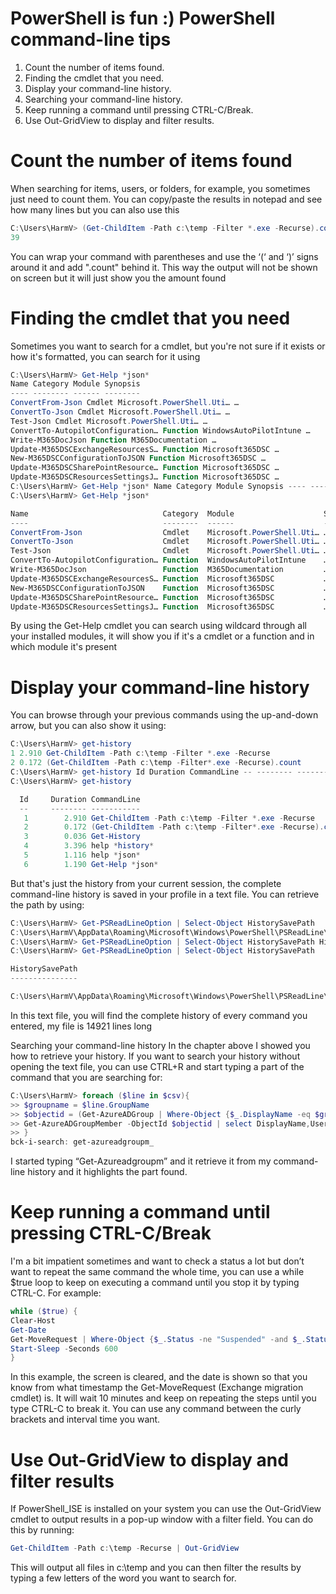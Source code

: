 # PowerShell is fun :) PowerShell command-line tips

1. Count the number of items found.
2. Finding the cmdlet that you need.
3. Display your command-line history.
4. Searching your command-line history.
5. Keep running a command until pressing CTRL-C/Break.
6. Use Out-GridView to display and filter results.

# Count the number of items found

When searching for items, users, or folders, for example, you sometimes just need to count them. You can copy/paste the results in notepad and see how many lines but you can also use this

```PowerShell
C:\Users\HarmV> (Get-ChildItem -Path c:\temp -Filter *.exe -Recurse).count
39
```

You can wrap your command with parentheses and use the  ‘(‘ and ‘)’  signs around it and add ".count" behind it. This way the output will not be shown on screen but it will just show you the amount found

# Finding the cmdlet that you need

Sometimes you want to search for a cmdlet, but you're not sure if it exists or how it's formatted, you can search for it using

```PowerShell
C:\Users\HarmV> Get-Help *json*
Name Category Module Synopsis
---- -------- ------ --------
ConvertFrom-Json Cmdlet Microsoft.PowerShell.Uti… …
ConvertTo-Json Cmdlet Microsoft.PowerShell.Uti… …
Test-Json Cmdlet Microsoft.PowerShell.Uti… …
ConvertTo-AutopilotConfiguration… Function WindowsAutoPilotIntune …
Write-M365DocJson Function M365Documentation …
Update-M365DSCExchangeResourcesS… Function Microsoft365DSC …
New-M365DSCConfigurationToJSON Function Microsoft365DSC …
Update-M365DSCSharePointResource… Function Microsoft365DSC …
Update-M365DSCResourcesSettingsJ… Function Microsoft365DSC …
C:\Users\HarmV> Get-Help *json* Name Category Module Synopsis ---- -------- ------ -------- ConvertFrom-Json Cmdlet Microsoft.PowerShell.Uti… … ConvertTo-Json Cmdlet Microsoft.PowerShell.Uti… … Test-Json Cmdlet Microsoft.PowerShell.Uti… … ConvertTo-AutopilotConfiguration… Function WindowsAutoPilotIntune … Write-M365DocJson Function M365Documentation … Update-M365DSCExchangeResourcesS… Function Microsoft365DSC … New-M365DSCConfigurationToJSON Function Microsoft365DSC … Update-M365DSCSharePointResource… Function Microsoft365DSC … Update-M365DSCResourcesSettingsJ… Function Microsoft365DSC …
C:\Users\HarmV> Get-Help *json*

Name                              Category  Module                    Synopsis
----                              --------  ------                    --------
ConvertFrom-Json                  Cmdlet    Microsoft.PowerShell.Uti… …
ConvertTo-Json                    Cmdlet    Microsoft.PowerShell.Uti… …
Test-Json                         Cmdlet    Microsoft.PowerShell.Uti… …
ConvertTo-AutopilotConfiguration… Function  WindowsAutoPilotIntune    …
Write-M365DocJson                 Function  M365Documentation         …
Update-M365DSCExchangeResourcesS… Function  Microsoft365DSC           …
New-M365DSCConfigurationToJSON    Function  Microsoft365DSC           …
Update-M365DSCSharePointResource… Function  Microsoft365DSC           …
Update-M365DSCResourcesSettingsJ… Function  Microsoft365DSC           …

```

By using the Get-Help cmdlet you can search using wildcard through all your installed modules, it will show you if it's a cmdlet or a function and in which module it's present

# Display your command-line history

You can browse through your previous commands using the up-and-down arrow, but you can also show it using:

```PowerShell
C:\Users\HarmV> get-history
1 2.910 Get-ChildItem -Path c:\temp -Filter *.exe -Recurse
2 0.172 (Get-ChildItem -Path c:\temp -Filter*.exe -Recurse).count
C:\Users\HarmV> get-history Id Duration CommandLine -- -------- ----------- 1 2.910 Get-ChildItem -Path c:\temp -Filter *.exe -Recurse 2 0.172 (Get-ChildItem -Path c:\temp -Filter*.exe -Recurse).count 3 0.036 Get-History 4 3.396 help *history* 5 1.116 help *json* 6 1.190 Get-Help *json*
C:\Users\HarmV> get-history

  Id     Duration CommandLine
  --     -------- -----------
   1        2.910 Get-ChildItem -Path c:\temp -Filter *.exe -Recurse
   2        0.172 (Get-ChildItem -Path c:\temp -Filter*.exe -Recurse).count
   3        0.036 Get-History
   4        3.396 help *history*
   5        1.116 help *json*
   6        1.190 Get-Help *json*
```

But that's just the history from your current session, the complete command-line history is saved in your profile in a text file. You can retrieve the path by using:

```PowerShell
C:\Users\HarmV> Get-PSReadLineOption | Select-Object HistorySavePath
C:\Users\HarmV\AppData\Roaming\Microsoft\Windows\PowerShell\PSReadLine\ConsoleHost_history.txt
C:\Users\HarmV> Get-PSReadLineOption | Select-Object HistorySavePath HistorySavePath --------------- C:\Users\HarmV\AppData\Roaming\Microsoft\Windows\PowerShell\PSReadLine\ConsoleHost_history.txt
C:\Users\HarmV> Get-PSReadLineOption | Select-Object HistorySavePath

HistorySavePath
---------------

C:\Users\HarmV\AppData\Roaming\Microsoft\Windows\PowerShell\PSReadLine\ConsoleHost_history.txt
```

In this text file, you will find the complete history of every command you entered, my file is 14921 lines long

Searching your command-line history
In the chapter above I showed you how to retrieve your history. If you want to search your history without opening the text file, you can use CTRL+R and start typing a part of the command that you are searching for:

```PowerShell
C:\Users\HarmV> foreach ($line in $csv){
>> $groupname = $line.GroupName
>> $objectid = (Get-AzureADGroup | Where-Object {$_.DisplayName -eq $groupname}).ObjectId
>> Get-AzureADGroupMember -ObjectId $objectid | select DisplayName,UserPrincipalName | Export-Csv -Path "C:\Temp\Groups\testmembers.csv" -NoTypeInformation -Append
>> }
bck-i-search: get-azureadgroupm_
```

I started typing “Get-Azureadgroupm” and it retrieve it from my command-line history and it highlights the part found.

# Keep running a command until pressing CTRL-C/Break
I'm a bit impatient sometimes and want to check a status a lot but don’t want to repeat the same command the whole time, you can use a while $true loop to keep on executing a command until you stop it by typing CTRL-C. For example:

```PowerShell
while ($true) {
Clear-Host
Get-Date
Get-MoveRequest | Where-Object {$_.Status -ne "Suspended" -and $_.Status -ne "Failed"}
Start-Sleep -Seconds 600
}
```

In this example, the screen is cleared, and the date is shown so that you know from what timestamp the Get-MoveRequest (Exchange migration cmdlet) is. It will wait 10 minutes and keep on repeating the steps until you type CTRL-C to break it. You can use any command between the curly brackets and interval time you want.

# Use Out-GridView to display and filter results
If PowerShell_ISE is installed on your system you can use the Out-GridView cmdlet to output results in a pop-up window with a filter field. You can do this by running:

```PowerShell
Get-ChildItem -Path c:\temp -Recurse | Out-GridView
```

This will output all files in c:\temp and you can then filter the results by typing a few letters of the word you want to search for.
